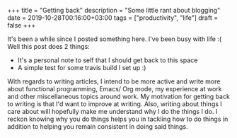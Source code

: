 +++
title = "Getting back"
description = "Some little rant about blogging"
date = 2019-10-28T00:16:00+03:00
tags = ["productivity", "life"]
draft = false
+++

It's been a while since I posted something here. I've been busy with life :(
Well this post does 2 things:

-   It's a personal note to self that I should get back to this space
-   A simple test for some travis build I set up :)

With regards to writing articles, I intend to be more active and write more
about functional programming, Emacs/ Org mode, my experience at work and other
miscellaneous topics around work. My motivation for getting back to writing is
that I'd want to improve at writing. Also, writing about things I care about
will hopefully make me understand <span class="underline">why</span> I do the things I do. I reckon knowing
why you do things helps you in tackling how to do things in addition to helping
you remain consistent in doing said things.
